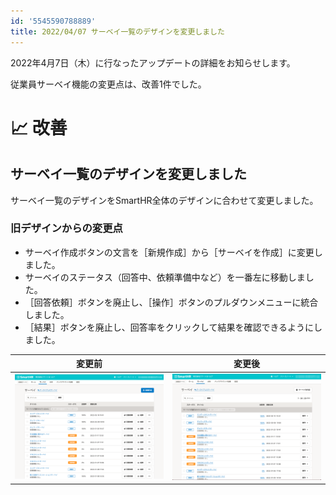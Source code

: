 ```yaml
---
id: '5545590788889'
title: 2022/04/07 サーベイ一覧のデザインを変更しました
---
```

2022年4月7日（木）に行なったアップデートの詳細をお知らせします。

従業員サーベイ機能の変更点は、改善1件でした。

# 📈 改善

## サーベイ一覧のデザインを変更しました

サーベイ一覧のデザインをSmartHR全体のデザインに合わせて変更しました。

### 旧デザインからの変更点

- サーベイ作成ボタンの文言を［新規作成］から［サーベイを作成］に変更しました。
- サーベイのステータス（回答中、依頼準備中など）を一番左に移動しました。
- ［回答依頼］ボタンを廃止し、［操作］ボタンのプルダウンメニューに統合しました。
- ［結果］ボタンを廃止し、回答率をクリックして結果を確認できるようにしました。

|   変更前   | 変更後 |
| --- | --- |
| ![](./table1.png) | ![](./table2.png) |
